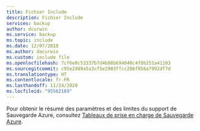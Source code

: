 ```yaml
---
title: Fichier Include
description: Fichier Include
services: backup
author: dcurwin
ms.service: backup
ms.topic: include
ms.date: 12/07/2018
ms.author: dacurwin
ms.custom: include file
ms.openlocfilehash: 7cf6e0c53337b7d4b08b694040c4f0b151a41103
ms.sourcegitcommit: c95e2d89a5a3cf5e2983ffcc206f056a7992df7d
ms.translationtype: HT
ms.contentlocale: fr-FR
ms.lasthandoff: 11/24/2020
ms.locfileid: "95562169"
---
```

Pour obtenir le résumé des paramètres et des limites du support de Sauvegarde Azure, consultez [Tableaux de prise en charge de Sauvegarde Azure](../articles/backup/backup-support-matrix.md).